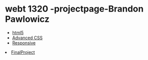 # webt 1320 -projectpage-Brandon Pawlowicz
 <ul>
 <li> <a href="html5" target="_blank" >html5 </a> </li>
 <li> <a href="adv.css(2)/index.html" target="_blank" >Advanced CSS </a> </li>

 <li> <a href="responsive/index.html" target="_blank" >Responsive</a> </li>
 </ul>
 <li> <a href="final.project/index.html" target="_blank" >FinalProject</a> </li>
 </ul>

       